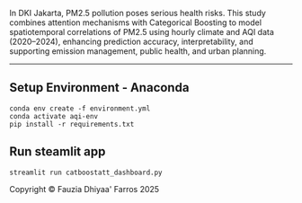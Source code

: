 In DKI Jakarta, PM2.5 pollution poses serious health risks. This study combines attention mechanisms with Categorical Boosting to model spatiotemporal correlations of PM2.5 using hourly climate and AQI data (2020–2024), enhancing prediction accuracy, interpretability, and supporting emission management, public health, and urban planning.

---
## Setup Environment - Anaconda
```
conda env create -f environment.yml
conda activate aqi-env
pip install -r requirements.txt

```

## Run steamlit app
```
streamlit run catboostatt_dashboard.py

```


Copyright © Fauzia Dhiyaa' Farros 2025
